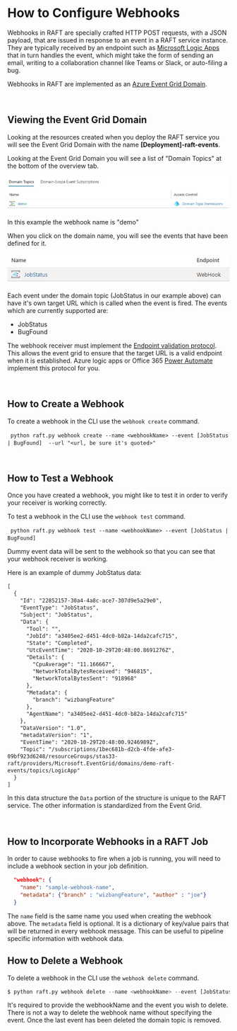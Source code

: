 # How to Configure Webhooks

Webhooks in RAFT are specially crafted  HTTP POST requests, with a JSON payload,
that are issued in response to an event in a RAFT service instance. They are typically
received by an endpoint such as [Microsoft Logic Apps](https://azure.microsoft.com/en-us/services/logic-apps/)
 that in turn handles the event, which might take the form of sending an email, writing
to a collaboration channel like Teams or Slack, or auto-filing a bug.

Webhooks in RAFT are implemented as an
[Azure Event Grid Domain](https://docs.microsoft.com/en-us/azure/event-grid/event-domains). 

<br/>

## Viewing the Event Grid Domain

Looking at the resources created when you deploy the RAFT service you will see
the Event Grid Domain with the name **[Deployment]-raft-events**.

Looking at the Event Grid Domain you will see a list of "Domain Topics" at the bottom of the overview tab.

![](images/webhook_demo.jpg)

In this example the webhook name is "demo"

When you click on the domain name, you will see the events that have been defined for it.

![](images/webhook-event.jpg)

Each event under the domain topic (JobStatus in our example above) can have it's own target 
URL which is called when the event is fired. The events which are currently supported are:

* JobStatus
* BugFound

The webhook receiver must implement the [Endpoint validation protocol](https://docs.microsoft.com/en-us/azure/event-grid/webhook-event-delivery).
This allows the event grid to ensure that the target URL is a valid 
endpoint when it is established. Azure logic apps or Office 365
[Power Automate](https://flow.microsoft.com/) implement this protocol for you.

<br/>

## How to Create a Webhook

To create a webhook in the CLI use the `webhook create` command.

` python raft.py webhook create --name <webhookName> --event [JobStatus | BugFound] 
--url "<url, be sure it's quoted>"`


<br/>

## How to Test a Webhook

Once you have created a webhook, you might like to test it in order to verify your receiver is working correctly.

To test a webhook in the CLI use the `webhook test` command.

` python raft.py webhook test --name <webhookName> --event [JobStatus | BugFound]`

Dummy event data will be sent to the webhook so that you can see that your webhook receiver is working.

Here is an example of dummy JobStatus data:

```
[
  {
    "Id": "22852157-30a4-4a8c-ace7-307d9e5a29e0",
    "EventType": "JobStatus",
    "Subject": "JobStatus",
    "Data": {
      "Tool": "",
      "JobId": "a3405ee2-d451-4dc0-b82a-14da2cafc715",
      "State": "Completed",
      "UtcEventTime": "2020-10-29T20:48:00.8691276Z",
      "Details": {
        "CpuAverage": "11.166667",
        "NetworkTotalBytesReceived": "946815",
        "NetworkTotalBytesSent": "918968"
      },
      "Metadata": {
        "branch": "wizbangFeature"
      },
      "AgentName": "a3405ee2-d451-4dc0-b82a-14da2cafc715"
    },
    "DataVersion": "1.0",
    "metadataVersion": "1",
    "EventTime": "2020-10-29T20:48:00.9246989Z",
    "Topic": "/subscriptions/1bec681b-d2cb-4fde-afe3-09bf923d6248/resourceGroups/stas33-raft/providers/Microsoft.EventGrid/domains/demo-raft-events/topics/LogicApp"
  }
]
```

In this data structure the `Data` portion of the structure is unique to the RAFT service. The other information is standardized from the Event Grid.

<br/>

## How to Incorporate Webhooks in a RAFT Job

In order to cause webhooks to fire when a job is running, you will need to include a webhook section
in your job definition.

```json
  "webhook": {
    "name": "sample-webhook-name",
    "metadata": {"branch" : "wizbangFeature", "author" : "joe"}
  }
```

The `name` field is the same name you used when creating the webhook above. The `metadata` field
is optional. It is a dictionary of key/value pairs that will be returned in every webhook message.
This can be useful to pipeline specific information with webhook data.
<br/>

## How to Delete a Webhook

To delete a webhook in the CLI use the `webhook delete` command.

```python
$ python raft.py webhook delete --name <webhookName> --event [JobStatus | BugFound]`
```

It's required to provide the webhookName and the event you wish to delete. There is
not a way to delete the webhook name without specifying the event. Once the last event
has been deleted the domain topic is removed.
